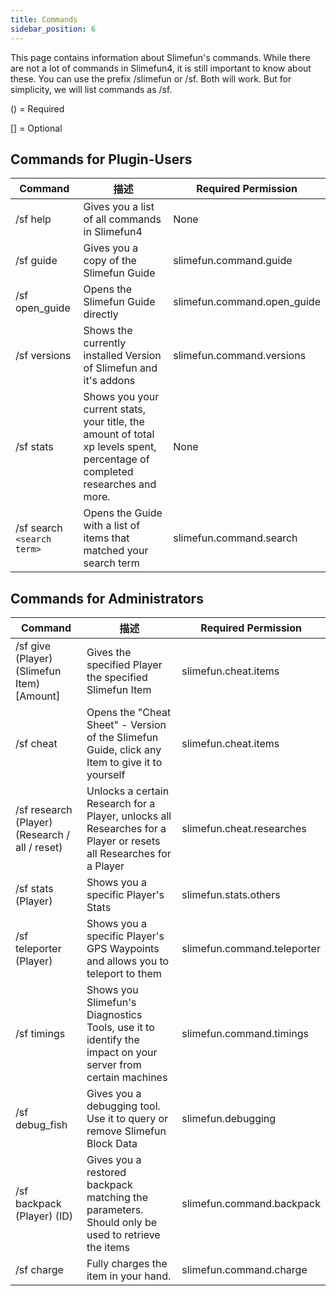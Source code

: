 ```yaml
---
title: Commands
sidebar_position: 6
---
```


This page contains information about Slimefun's commands. While there are not a lot of commands in Slimefun4, it is still important to know about these. You can use the prefix /slimefun or /sf. Both will work. But for simplicity, we will list commands as /sf.

() = Required

[] = Optional

## Commands for Plugin-Users

| Command                          | 描述                                                                                                                          | Required Permission         |
| -------------------------------- | --------------------------------------------------------------------------------------------------------------------------- | --------------------------- |
| /sf help                         | Gives you a list of all commands in Slimefun4                                                                               | None                        |
| /sf guide                        | Gives you a copy of the Slimefun Guide                                                                                      | slimefun.command.guide      |
| /sf open_guide                   | Opens the Slimefun Guide directly                                                                                           | slimefun.command.open_guide |
| /sf versions                     | Shows the currently installed Version of Slimefun and it's addons                                                           | slimefun.command.versions   |
| /sf stats                        | Shows you your current stats, your title, the amount of total xp levels spent, percentage of completed researches and more. | None                        |
| /sf search `<search term>` | Opens the Guide with a list of items that matched your search term                                                          | slimefun.command.search     |

## Commands for Administrators

| Command                                        | 描述                                                                                                                 | Required Permission         |
| ---------------------------------------------- | ------------------------------------------------------------------------------------------------------------------ | --------------------------- |
| /sf give (Player) (Slimefun Item) [Amount]     | Gives the specified Player the specified Slimefun Item                                                             | slimefun.cheat.items        |
| /sf cheat                                      | Opens the "Cheat Sheet" - Version of the Slimefun Guide, click any Item to give it to yourself                     | slimefun.cheat.items        |
| /sf research (Player) (Research / all / reset) | Unlocks a certain Research for a Player, unlocks all Researches for a Player or resets all Researches for a Player | slimefun.cheat.researches   |
| /sf stats (Player)                             | Shows you a specific Player's Stats                                                                                | slimefun.stats.others       |
| /sf teleporter (Player)                        | Shows you a specific Player's GPS Waypoints and allows you to teleport to them                                     | slimefun.command.teleporter |
| /sf timings                                    | Shows you Slimefun's Diagnostics Tools, use it to identify the impact on your server from certain machines         | slimefun.command.timings    |
| /sf debug_fish                                 | Gives you a debugging tool. Use it to query or remove Slimefun Block Data                                          | slimefun.debugging          |
| /sf backpack (Player) (ID)                     | Gives you a restored backpack matching the parameters. Should only be used to retrieve the items                   | slimefun.command.backpack   |
| /sf charge                                     | Fully charges the item in your hand.                                                                               | slimefun.command.charge     |
